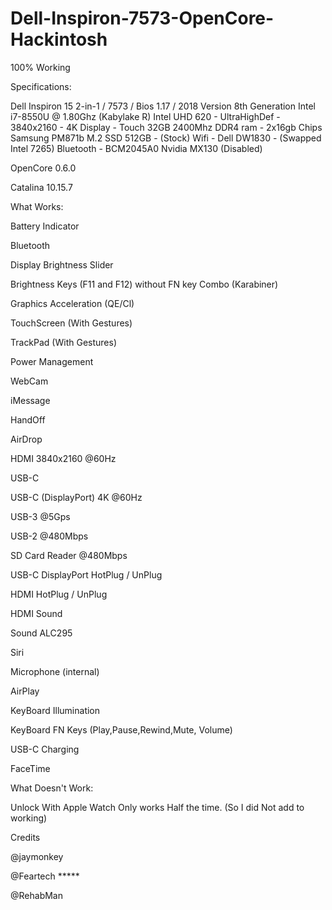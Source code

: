 # Dell-Inspiron-7573-OpenCore-Hackintosh

100% Working






Specifications:
 
Dell Inspiron 15 2-in-1 / 7573 / Bios 1.17 / 2018 Version
8th Generation Intel i7-8550U @ 1.80Ghz (Kabylake R)
Intel UHD 620 - UltraHighDef - 3840x2160 - 4K Display - Touch
32GB 2400Mhz DDR4 ram - 2x16gb Chips
Samsung PM871b M.2 SSD 512GB - (Stock)
Wifi - Dell DW1830 - (Swapped Intel 7265)
Bluetooth - BCM2045A0
Nvidia MX130 (Disabled)





OpenCore 0.6.0

Catalina 10.15.7 



What Works:

Battery Indicator

Bluetooth

Display Brightness Slider

Brightness Keys (F11 and F12) without FN key Combo (Karabiner)

Graphics Acceleration (QE/Cl)

TouchScreen (With Gestures)

TrackPad (With Gestures)

Power Management

WebCam

iMessage

HandOff

AirDrop

HDMI 3840x2160 @60Hz

USB-C

USB-C (DisplayPort) 4K @60Hz

USB-3 @5Gps

USB-2 @480Mbps


SD Card Reader @480Mbps

USB-C DisplayPort HotPlug / UnPlug

HDMI HotPlug / UnPlug

HDMI Sound

Sound ALC295

Siri

Microphone (internal)

AirPlay

KeyBoard Illumination

KeyBoard FN Keys (Play,Pause,Rewind,Mute, Volume)

USB-C Charging

FaceTime



What Doesn't Work:

Unlock With Apple Watch Only works Half the time. (So I did Not add to working)




Credits

@jaymonkey

@Feartech *****

@RehabMan


